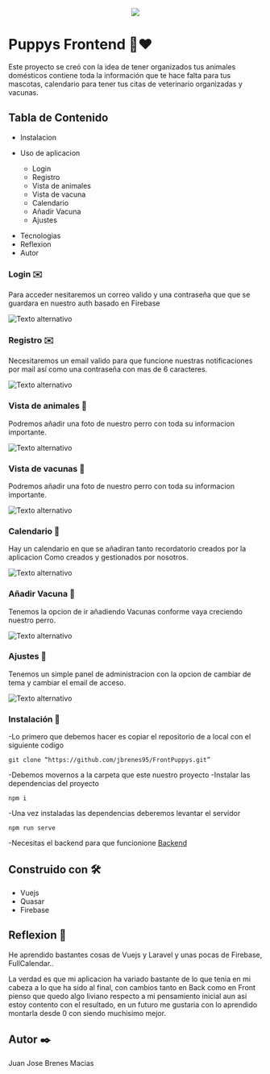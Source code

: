<p align="center"><img src="https://www.arsys.es/blog/file/uploads/2020/04/01-vuejs.jpg"></p>

# Puppys Frontend 🐶❤️

Este proyecto se creó con la idea de tener organizados tus animales domésticos contiene toda la información que te hace falta para tus mascotas, calendario para tener tus citas de veterinario organizadas y vacunas.

## Tabla de Contenido

- Instalacion

- Uso de aplicacion

  - Login
  - Registro
  - Vista de animales

  * Vista de vacuna
  * Calendario
  * Añadir Vacuna
  * Ajustes

* Tecnologias
* Reflexion
* Autor

### Login ✉️

Para acceder nesitaremos un correo valido y una contraseña que que se guardara en nuestro auth basado en Firebase

![Texto alternativo](/markdownImages/Login.PNG)

### Registro ✉️

Necesitaremos un email valido para que funcione nuestras notificaciones por mail
así como una contraseña con mas de 6 caracteres.

![Texto alternativo](/markdownImages/Register.PNG)

### Vista de animales 🐶

Podremos añadir una foto de nuestro perro con toda su informacion importante.

![Texto alternativo](/markdownImages/DogView.PNG)

### Vista de vacunas 💉

Podremos añadir una foto de nuestro perro con toda su informacion importante.

![Texto alternativo](/markdownImages/VaccineView.PNG)

### Calendario 📆

Hay un calendario en que se añadiran tanto recordatorio creados por la aplicacion
Como creados y gestionados por nosotros.

![Texto alternativo](/markdownImages/Calendar.PNG)

### Añadir Vacuna 💉

Tenemos la opcion de ir añadiendo Vacunas conforme vaya creciendo nuestro
perro.

![Texto alternativo](/markdownImages/AddVaccineView.PNG)

### Ajustes 🚪

Tenemos un simple panel de administracion con la opcion de cambiar de tema
y cambiar el email de acceso.

![Texto alternativo](/markdownImages/Settings.PNG)

### Instalación 🔧

-Lo primero que debemos hacer es copiar el repositorio de a local con el siguiente codigo

```
git clone “https://github.com/jbrenes95/FrontPuppys.git”
```

-Debemos movernos a la carpeta que este nuestro proyecto
-Instalar las dependencias del proyecto

```
npm i
```

-Una vez instaladas las dependencias deberemos levantar el servidor

```
npm run serve
```

-Necesitas el backend para que funcionione [Backend](https://github.com/jbrenes95/Puppys)

## Construido con 🛠️

- Vuejs
- Quasar
- Firebase

## Reflexion 💭

He aprendido bastantes cosas de Vuejs y Laravel y unas pocas de
Firebase, FullCalendar..

La verdad es que mi aplicacion ha variado bastante de lo que tenia en
mi cabeza a lo que ha sido al final, con cambios tanto en Back como en Front
pienso que quedo algo liviano respecto a mi pensamiento inicial aun así
estoy contento con el resultado, en un futuro me gustaria con lo aprendido
montarla desde 0 con siendo muchisimo mejor.

## Autor ✒️

Juan Jose Brenes Macias
